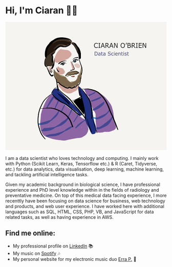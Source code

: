 # Hi, I'm Ciaran 👋🏻
<div id="header" align="center">
<img src="https://github.com/obrienciaran/obrienciaran/blob/3065ecb6b146a21b5eb13791238e5d18242fdccf/ciaran_graphic1.png" alt="a graphic and cartoon-like image of Ciaran O'Brien, data scientist." width="800" height="400" class="centerImage">
</div>

<p>I am a data scientist who loves technology and computing. I mainly work with Python (Scikit Learn, Keras, Tensorflow etc.) & R (Caret, Tidyverse, etc.) for data analytics, data visualisation, deep learning, machine learning, and tackling artificial intelligence tasks.

<p>Given my academic background in biological science, I have professional experience and PhD level knowledge within in the fields of radiology and preventative medicine. On top of this medical data facing experience, I more recenttly have been focusing on data science for business, web technology and products, and web user experience. I have worked here with additional languages such as SQL, HTML, CSS, PHP, VB, and JavaScript for data related tasks, as well as having experience in AWS.



## Find me online:
- My professional profile on <a href="https://www.linkedin.com/in/obrienciaran/">LinkedIn</a> 📚
- My music on <a href="https://open.spotify.com/track/3eEg2zCrtQOeMBbwpD1unp?si=ee003e10accf4e74"> Spotify</a> 🎶
- My personal website for my electronic music duo <a href="https://www.erraproject.com">Erra P.</a> 🤖
